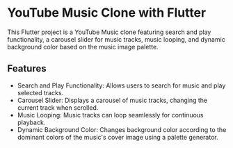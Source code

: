 # YouTube Music Clone with Flutter
This Flutter project is a YouTube Music clone featuring search and play functionality, a carousel slider for music tracks, music looping, and dynamic background color based on the music image palette.

## Features
* Search and Play Functionality: Allows users to search for music and play selected tracks.
* Carousel Slider: Displays a carousel of music tracks, changing the current track when scrolled.
* Music Looping: Music tracks can loop seamlessly for continuous playback.
* Dynamic Background Color: Changes background color according to the dominant colors of the music's cover image using a palette generator.
